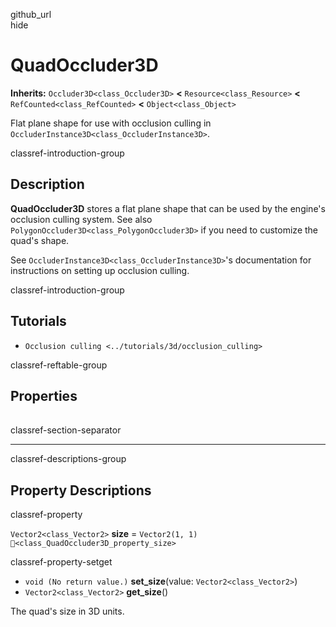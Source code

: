 github\_url  
hide

# QuadOccluder3D

**Inherits:** `Occluder3D<class_Occluder3D>` **&lt;**
`Resource<class_Resource>` **&lt;** `RefCounted<class_RefCounted>`
**&lt;** `Object<class_Object>`

Flat plane shape for use with occlusion culling in
`OccluderInstance3D<class_OccluderInstance3D>`.

classref-introduction-group

## Description

**QuadOccluder3D** stores a flat plane shape that can be used by the
engine's occlusion culling system. See also
`PolygonOccluder3D<class_PolygonOccluder3D>` if you need to customize
the quad's shape.

See `OccluderInstance3D<class_OccluderInstance3D>`'s documentation for
instructions on setting up occlusion culling.

classref-introduction-group

## Tutorials

-   `Occlusion culling <../tutorials/3d/occlusion_culling>`

classref-reftable-group

## Properties

<table>
<tbody>
<tr>
</tr>
</tbody>
</table>

classref-section-separator

------------------------------------------------------------------------

classref-descriptions-group

## Property Descriptions

classref-property

`Vector2<class_Vector2>` **size** = `Vector2(1, 1)`
`🔗<class_QuadOccluder3D_property_size>`

classref-property-setget

-   `void (No return value.)` **set\_size**(value:
    `Vector2<class_Vector2>`)
-   `Vector2<class_Vector2>` **get\_size**()

The quad's size in 3D units.
